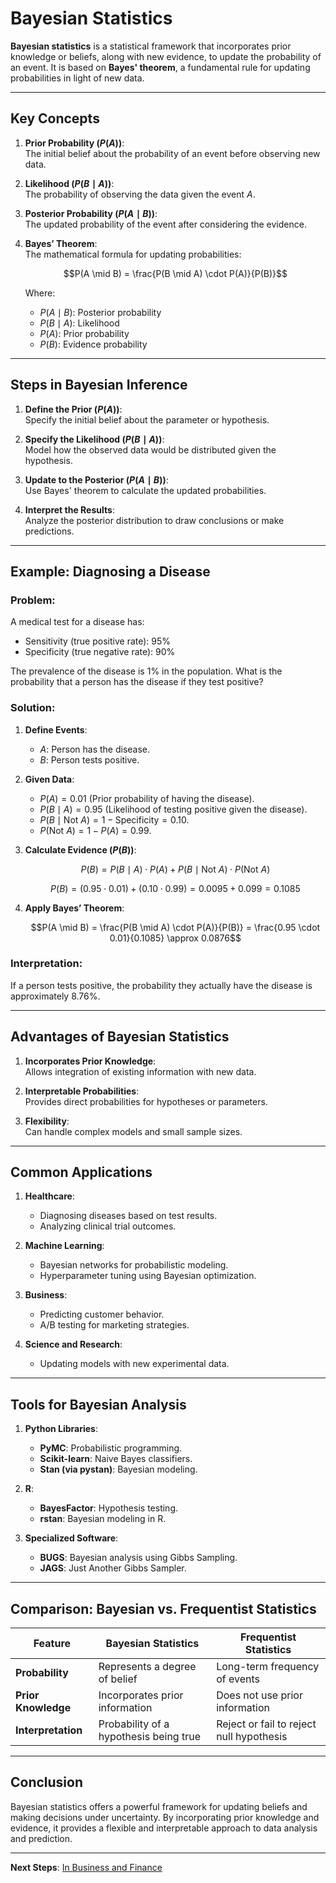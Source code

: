 # Bayesian Statistics

**Bayesian statistics** is a statistical framework that incorporates prior knowledge or beliefs, along with new evidence, to update the probability of an event. It is based on **Bayes' theorem**, a fundamental rule for updating probabilities in light of new data.

---

## Key Concepts

1. **Prior Probability ($P(A)$)**:  
   The initial belief about the probability of an event before observing new data.  

2. **Likelihood ($P(B \mid A)$)**:  
   The probability of observing the data given the event $A$.  

3. **Posterior Probability ($P(A \mid B)$)**:  
   The updated probability of the event after considering the evidence.  

4. **Bayes’ Theorem**:  
   The mathematical formula for updating probabilities:

   $$P(A \mid B) = \frac{P(B \mid A) \cdot P(A)}{P(B)}$$

   Where:
   
   - $P(A \mid B)$: Posterior probability  
   - $P(B \mid A)$: Likelihood  
   - $P(A)$: Prior probability  
   - $P(B)$: Evidence probability  

---

## Steps in Bayesian Inference

1. **Define the Prior ($P(A)$)**:  
   Specify the initial belief about the parameter or hypothesis.  

2. **Specify the Likelihood ($P(B \mid A)$)**:  
   Model how the observed data would be distributed given the hypothesis.  

3. **Update to the Posterior ($P(A \mid B)$)**:  
   Use Bayes' theorem to calculate the updated probabilities.  

4. **Interpret the Results**:  
   Analyze the posterior distribution to draw conclusions or make predictions.  

---

## Example: Diagnosing a Disease

### Problem:

A medical test for a disease has:  

- Sensitivity (true positive rate): 95%  
- Specificity (true negative rate): 90%  

The prevalence of the disease is 1% in the population. What is the probability that a person has the disease if they test positive?

### Solution:

1. **Define Events**:  
   - $A$: Person has the disease.  
   - $B$: Person tests positive.  

2. **Given Data**:  
   - $P(A) = 0.01$ (Prior probability of having the disease).  
   - $P(B \mid A) = 0.95$ (Likelihood of testing positive given the disease).  
   - $P(B \mid \text{Not } A) = 1 - \text{Specificity} = 0.10$.  
   - $P(\text{Not } A) = 1 - P(A) = 0.99$.  

3. **Calculate Evidence ($P(B)$)**:

   $$P(B) = P(B \mid A) \cdot P(A) + P(B \mid \text{Not } A) \cdot P(\text{Not } A)$$  

   $$P(B) = (0.95 \cdot 0.01) + (0.10 \cdot 0.99) = 0.0095 + 0.099 = 0.1085$$

4. **Apply Bayes’ Theorem**:  

   $$P(A \mid B) = \frac{P(B \mid A) \cdot P(A)}{P(B)} = \frac{0.95 \cdot 0.01}{0.1085} \approx 0.0876$$

### Interpretation:  

If a person tests positive, the probability they actually have the disease is approximately 8.76%.

---

## Advantages of Bayesian Statistics

1. **Incorporates Prior Knowledge**:  
   Allows integration of existing information with new data.  

2. **Interpretable Probabilities**:  
   Provides direct probabilities for hypotheses or parameters.  

3. **Flexibility**:  
   Can handle complex models and small sample sizes.

---

## Common Applications

1. **Healthcare**:  
   - Diagnosing diseases based on test results.  
   - Analyzing clinical trial outcomes.  

2. **Machine Learning**:  
   - Bayesian networks for probabilistic modeling.  
   - Hyperparameter tuning using Bayesian optimization.  

3. **Business**:  
   - Predicting customer behavior.  
   - A/B testing for marketing strategies.  

4. **Science and Research**:  
   - Updating models with new experimental data.  

---

## Tools for Bayesian Analysis

1. **Python Libraries**:  
   - **PyMC**: Probabilistic programming.  
   - **Scikit-learn**: Naive Bayes classifiers.  
   - **Stan (via pystan)**: Bayesian modeling.

2. **R**:  
   - **BayesFactor**: Hypothesis testing.  
   - **rstan**: Bayesian modeling in R.  

3. **Specialized Software**:  
   - **BUGS**: Bayesian analysis using Gibbs Sampling.  
   - **JAGS**: Just Another Gibbs Sampler.

---

## Comparison: Bayesian vs. Frequentist Statistics

| Feature             | Bayesian Statistics                    | Frequentist Statistics                   |
|---------------------|----------------------------------------|------------------------------------------|
| **Probability**     | Represents a degree of belief          | Long-term frequency of events            |
| **Prior Knowledge** | Incorporates prior information         | Does not use prior information           |
| **Interpretation**  | Probability of a hypothesis being true | Reject or fail to reject null hypothesis |

---

## Conclusion

Bayesian statistics offers a powerful framework for updating beliefs and making decisions under uncertainty. By incorporating prior knowledge and evidence, it provides a flexible and interpretable approach to data analysis and prediction.

---

**Next Steps**: [In Business and Finance](../07.%20Applications/1.%20In%20Business%20and%20Finance.md)
